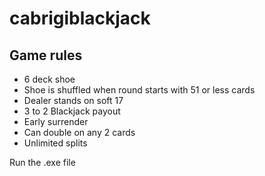 # cabrigiblackjack

##  Game rules
* 6 deck shoe
* Shoe is shuffled when round starts with 51 or less cards
* Dealer stands on soft 17
* 3 to 2 Blackjack payout
* Early surrender
* Can double on any 2 cards
* Unlimited splits

Run the .exe file
